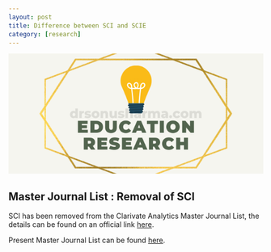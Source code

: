 ```yaml
---
layout: post
title: Difference between SCI and SCIE
category: [research]
---
```

![education-research](/assets/featured/education-research.png "education-research")

## Master Journal List : Removal of SCI
SCI has been removed from the Clarivate Analytics Master Journal List, the details can be found on an official link [here](https://support.clarivate.com/ScientificandAcademicResearch/s/article/Master-Journal-List-Removal-of-SCI?language=en_US).

Present Master Journal List can be found [here](https://mjl.clarivate.com/collection-list-downloads).
